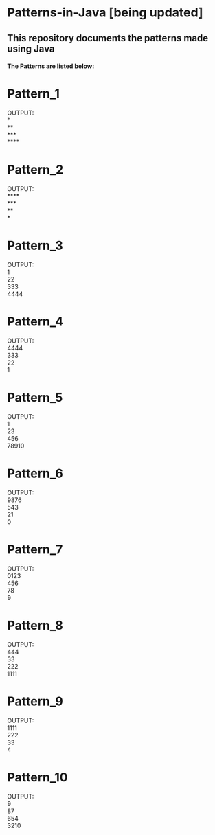 <h1>Patterns-in-Java [being updated]</h1>
<h2>This repository documents the patterns made using Java</h2>
<h4>The Patterns are listed below:</h4>

# Pattern_1
OUTPUT:              <br>
&#42;                <br>
&#42;&#42;           <br>
&#42;&#42;&#42;      <br>
&#42;&#42;&#42;&#42; <br>

# Pattern_2
OUTPUT:              <br>
&#42;&#42;&#42;&#42; <br>
&#42;&#42;&#42;      <br>
&#42;&#42;           <br>
&#42;                <br>

# Pattern_3
OUTPUT:              <br>
1                    <br>
22                   <br>
333                  <br>
4444                 <br>

# Pattern_4
OUTPUT:              <br>
4444                 <br>
333                  <br>
22                   <br>
1                    <br>

# Pattern_5
OUTPUT:             <br> 
1                   <br>
23                  <br>
456                 <br>
78910               <br>

# Pattern_6
OUTPUT:            <br>
9876               <br>
543                <br>
21                 <br>
0                  <br>

# Pattern_7
OUTPUT:            <br>
0123               <br>
456                <br>
78                 <br>
9                  <br>

# Pattern_8
OUTPUT:            <br>
444                <br>
33                 <br>
222                <br>
1111               <br>

# Pattern_9
OUTPUT:            <br>
1111               <br>
222                <br>
33                 <br>
4                  <br>

# Pattern_10
OUTPUT:            <br>
9                  <br>
87                 <br>
654                <br>
3210               <br>
